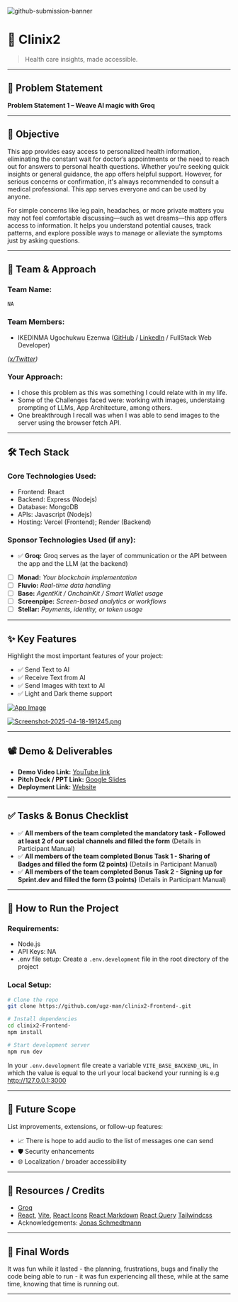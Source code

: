 ![github-submission-banner](https://github.com/user-attachments/assets/a1493b84-e4e2-456e-a791-ce35ee2bcf2f)

# 🚀 Clinix2

> Health care insights, made accessible.

---

## 📌 Problem Statement

**Problem Statement 1 – Weave AI magic with Groq**

---

## 🎯 Objective

This app provides easy access to personalized health information, eliminating the constant wait for doctor’s appointments or the need to reach out for answers to personal health questions. Whether you're seeking quick insights or general guidance, the app offers helpful support. However, for serious concerns or confirmation, it's always recommended to consult a medical professional. This app serves everyone and can be used by anyone.

For simple concerns like leg pain, headaches, or more private matters you may not feel comfortable discussing—such as wet dreams—this app offers access to information. It helps you understand potential causes, track patterns, and explore possible ways to manage or alleviate the symptoms just by asking questions.

---

## 🧠 Team & Approach

### Team Name:

`NA`

### Team Members:

- IKEDINMA Ugochukwu Ezenwa ([GitHub](https://github.com/ugz-man) / [LinkedIn](https://www.linkedin.com/in/ugzman/) / FullStack Web Developer)

_([x/Twitter](https://x.com/ugz_man))_

### Your Approach:

- I chose this problem as this was something I could relate with in my life.
- Some of the Challenges faced were: working with images, understaing prompting of LLMs, App Architecture, among others.
- One breakthrough I recall was when I was able to send images to the server using the browser fetch API.

---

## 🛠️ Tech Stack

### Core Technologies Used:

- Frontend: React
- Backend: Express (Nodejs)
- Database: MongoDB
- APIs: Javascript (Nodejs)
- Hosting: Vercel (Frontend); Render (Backend)

### Sponsor Technologies Used (if any):

- ✅ **Groq:** Groq serves as the layer of communication or the API between the app and the LLM (at the backend)
- [ ] **Monad:** _Your blockchain implementation_
- [ ] **Fluvio:** _Real-time data handling_
- [ ] **Base:** _AgentKit / OnchainKit / Smart Wallet usage_
- [ ] **Screenpipe:** _Screen-based analytics or workflows_
- [ ] **Stellar:** _Payments, identity, or token usage_

---

## ✨ Key Features

Highlight the most important features of your project:

- ✅ Send Text to AI
- ✅ Receive Text from AI
- ✅ Send Images with text to AI
- ✅ Light and Dark theme support

[![App Image](https://i.postimg.cc/bNCL7MQr/Screenshot-2025-04-18-191205.png)](https://postimg.cc/hfm9x2ZR)

[![Screenshot-2025-04-18-191245.png](https://i.postimg.cc/jdFQgfbJ/Screenshot-2025-04-18-191245.png)](https://postimg.cc/tYFx7Y7X)

---

## 📽️ Demo & Deliverables

- **Demo Video Link:** [YouTube link](https://youtu.be/LW5WzR6uUpA)
- **Pitch Deck / PPT Link:** [Google Slides](https://docs.google.com/presentation/d/19cMJ0Cdkkra6JOPxijubsUanCv6nwBXR9qvobqKTRpU/edit?usp=sharing)
- **Deployment Link:** [Website](https://clinix2-frontend.vercel.app/)

---

## ✅ Tasks & Bonus Checklist

- ✅ **All members of the team completed the mandatory task - Followed at least 2 of our social channels and filled the form** (Details in Participant Manual)
- ✅ **All members of the team completed Bonus Task 1 - Sharing of Badges and filled the form (2 points)** (Details in Participant Manual)
- ✅ **All members of the team completed Bonus Task 2 - Signing up for Sprint.dev and filled the form (3 points)** (Details in Participant Manual)

---

## 🧪 How to Run the Project

### Requirements:

- Node.js
- API Keys: NA
- .env file setup: Create a `.env.development` file in the root directory of the project

### Local Setup:

```bash
# Clone the repo
git clone https://github.com/ugz-man/clinix2-Frontend-.git

# Install dependencies
cd clinix2-Frontend-
npm install

# Start development server
npm run dev
```

In your `.env.development` file create a variable `VITE_BASE_BACKEND_URL`, in which the value is equal to the url your local backend your running is e.g http://127.0.0.1:3000

---

## 🧬 Future Scope

List improvements, extensions, or follow-up features:

- 📈 There is hope to add audio to the list of messages one can send
- 🛡️ Security enhancements
- 🌐 Localization / broader accessibility

---

## 📎 Resources / Credits

- [Groq](https://groq.com/)
- [React](https://react.dev/), [Vite](https://vite.dev/), [React Icons](https://react-icons.github.io/react-icons/) [React Markdown](https://www.npmjs.com/package/react-markdown/v/8.0.6) [React Query](https://tanstack.com/query/latest/docs/framework/react/overview) [Tailwindcss](https://tailwindcss.com/)
- Acknowledgements: [Jonas Schmedtmann](https://github.com/jonasschmedtmann)

---

## 🏁 Final Words

It was fun while it lasted - the planning, frustrations, bugs and finally the code being able to run - it was fun experiencing all these, while at the same time, knowing that time is running out.

---
